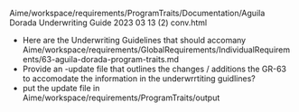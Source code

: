 Aime/workspace/requirements/ProgramTraits/Documentation/Aguila Dorada Underwriting Guide 2023 03 13 (2) conv.html
* Here are the Underwriting Guidelines that should accomany Aime/workspace/requirements/GlobalRequirements/IndividualRequirements/63-aguila-dorada-program-traits.md
* Provide an -update file that outlines the changes / additions the GR-63 to accomodate the information in the underwrrtiting guidlines?
* put the update file in Aime/workspace/requirements/ProgramTraits/output